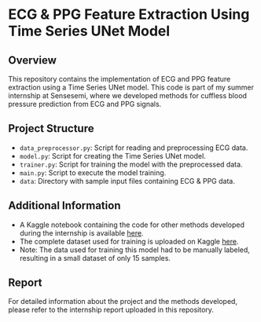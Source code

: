 # ECG & PPG Feature Extraction Using Time Series UNet Model

## Overview

This repository contains the implementation of ECG and PPG feature extraction using a Time Series UNet model. This code is part of my summer internship at Sensesemi, where we developed methods for cuffless blood pressure prediction from ECG and PPG signals.

## Project Structure

- `data_preprocessor.py`: Script for reading and preprocessing ECG data.
- `model.py`: Script for creating the Time Series UNet model.
- `trainer.py`: Script for training the model with the preprocessed data.
- `main.py`: Script to execute the model training.
- `data`: Directory with sample input files containing ECG & PPG data.


## Additional Information

- A Kaggle notebook containing the code for other methods developed during the internship is available [here](https://www.kaggle.com/code/bharsh2/bp-calculation).
- The complete dataset used for training is uploaded on Kaggle [here](https://www.kaggle.com/datasets/mkachuee/BloodPressureDataset).
- Note: The data used for training this model had to be manually labeled, resulting in a small dataset of only 15 samples.

## Report

For detailed information about the project and the methods developed, please refer to the internship report uploaded in this repository.




